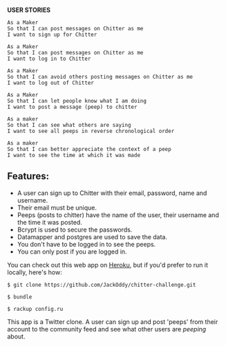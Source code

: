 **USER STORIES**

```
As a Maker
So that I can post messages on Chitter as me
I want to sign up for Chitter

As a Maker
So that I can post messages on Chitter as me
I want to log in to Chitter

As a Maker
So that I can avoid others posting messages on Chitter as me
I want to log out of Chitter

As a Maker
So that I can let people know what I am doing  
I want to post a message (peep) to chitter

As a maker
So that I can see what others are saying  
I want to see all peeps in reverse chronological order

As a maker
So that I can better appreciate the context of a peep
I want to see the time at which it was made
```

Features:
------
* A user can sign up to Chitter with their email, password, name and username.
* Their email must be unique.
* Peeps (posts to chitter) have the name of the user, their username and the time it was posted.
* Bcrypt is used to secure the passwords.
* Datamapper and postgres are used to save the data.
* You don't have to be logged in to see the peeps.
* You can only post if you are logged in.

You can check out this web app on [Heroku](http://chitter-mjm.herokuapp.com), but if you'd prefer to run it locally, here's how:

```
$ git clone https://github.com/JackOddy/chitter-challenge.git

$ bundle

$ rackup config.ru

```

This app is a Twitter clone. A user can sign up and post 'peeps' from their account to the community feed and see what other users are *peeping* about.
